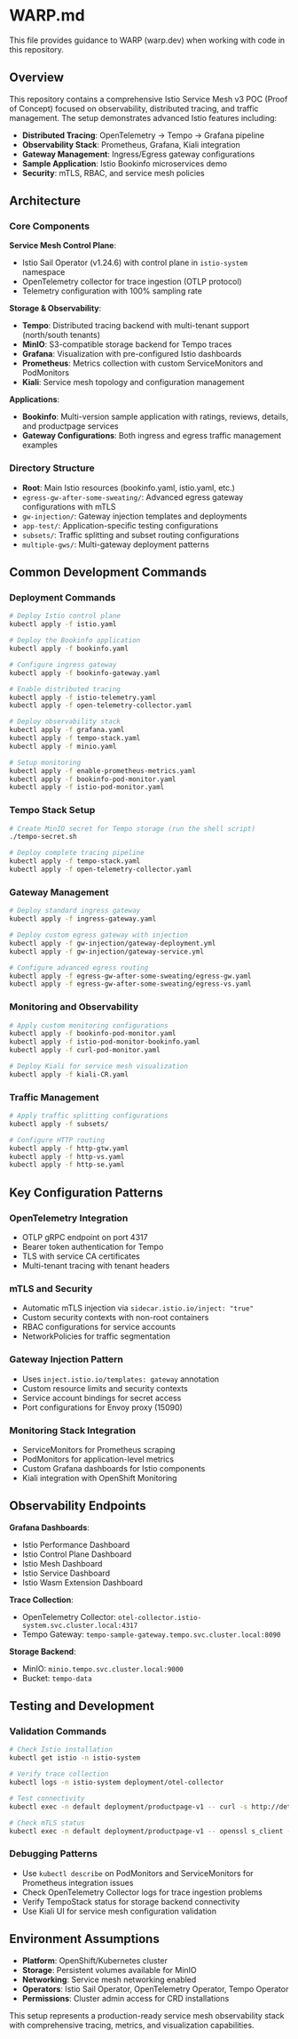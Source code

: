# WARP.md

This file provides guidance to WARP (warp.dev) when working with code in this repository.

## Overview

This repository contains a comprehensive Istio Service Mesh v3 POC (Proof of Concept) focused on observability, distributed tracing, and traffic management. The setup demonstrates advanced Istio features including:

- **Distributed Tracing**: OpenTelemetry → Tempo → Grafana pipeline
- **Observability Stack**: Prometheus, Grafana, Kiali integration
- **Gateway Management**: Ingress/Egress gateway configurations
- **Sample Application**: Istio Bookinfo microservices demo
- **Security**: mTLS, RBAC, and service mesh policies

## Architecture

### Core Components

**Service Mesh Control Plane**:
- Istio Sail Operator (v1.24.6) with control plane in `istio-system` namespace
- OpenTelemetry collector for trace ingestion (OTLP protocol)
- Telemetry configuration with 100% sampling rate

**Storage & Observability**:
- **Tempo**: Distributed tracing backend with multi-tenant support (north/south tenants)
- **MinIO**: S3-compatible storage backend for Tempo traces
- **Grafana**: Visualization with pre-configured Istio dashboards
- **Prometheus**: Metrics collection with custom ServiceMonitors and PodMonitors
- **Kiali**: Service mesh topology and configuration management

**Applications**:
- **Bookinfo**: Multi-version sample application with ratings, reviews, details, and productpage services
- **Gateway Configurations**: Both ingress and egress traffic management examples

### Directory Structure

- **Root**: Main Istio resources (bookinfo.yaml, istio.yaml, etc.)
- `egress-gw-after-some-sweating/`: Advanced egress gateway configurations with mTLS
- `gw-injection/`: Gateway injection templates and deployments
- `app-test/`: Application-specific testing configurations
- `subsets/`: Traffic splitting and subset routing configurations
- `multiple-gws/`: Multi-gateway deployment patterns

## Common Development Commands

### Deployment Commands

```bash
# Deploy Istio control plane
kubectl apply -f istio.yaml

# Deploy the Bookinfo application
kubectl apply -f bookinfo.yaml

# Configure ingress gateway
kubectl apply -f bookinfo-gateway.yaml

# Enable distributed tracing
kubectl apply -f istio-telemetry.yaml
kubectl apply -f open-telemetry-collector.yaml

# Deploy observability stack
kubectl apply -f grafana.yaml
kubectl apply -f tempo-stack.yaml
kubectl apply -f minio.yaml

# Setup monitoring
kubectl apply -f enable-prometheus-metrics.yaml
kubectl apply -f bookinfo-pod-monitor.yaml
kubectl apply -f istio-pod-monitor.yaml
```

### Tempo Stack Setup

```bash
# Create MinIO secret for Tempo storage (run the shell script)
./tempo-secret.sh

# Deploy complete tracing pipeline
kubectl apply -f tempo-stack.yaml
kubectl apply -f open-telemetry-collector.yaml
```

### Gateway Management

```bash
# Deploy standard ingress gateway
kubectl apply -f ingress-gateway.yaml

# Deploy custom egress gateway with injection
kubectl apply -f gw-injection/gateway-deployment.yml
kubectl apply -f gw-injection/gateway-service.yml

# Configure advanced egress routing
kubectl apply -f egress-gw-after-some-sweating/egress-gw.yaml
kubectl apply -f egress-gw-after-some-sweating/egress-vs.yaml
```

### Monitoring and Observability

```bash
# Apply custom monitoring configurations
kubectl apply -f bookinfo-pod-monitor.yaml
kubectl apply -f istio-pod-monitor-bookinfo.yaml
kubectl apply -f curl-pod-monitor.yaml

# Deploy Kiali for service mesh visualization
kubectl apply -f kiali-CR.yaml
```

### Traffic Management

```bash
# Apply traffic splitting configurations
kubectl apply -f subsets/

# Configure HTTP routing
kubectl apply -f http-gtw.yaml
kubectl apply -f http-vs.yaml
kubectl apply -f http-se.yaml
```

## Key Configuration Patterns

### OpenTelemetry Integration
- OTLP gRPC endpoint on port 4317
- Bearer token authentication for Tempo
- TLS with service CA certificates
- Multi-tenant tracing with tenant headers

### mTLS and Security
- Automatic mTLS injection via `sidecar.istio.io/inject: "true"`
- Custom security contexts with non-root containers
- RBAC configurations for service accounts
- NetworkPolicies for traffic segmentation

### Gateway Injection Pattern
- Uses `inject.istio.io/templates: gateway` annotation
- Custom resource limits and security contexts
- Service account bindings for secret access
- Port configurations for Envoy proxy (15090)

### Monitoring Stack Integration
- ServiceMonitors for Prometheus scraping
- PodMonitors for application-level metrics  
- Custom Grafana dashboards for Istio components
- Kiali integration with OpenShift Monitoring

## Observability Endpoints

**Grafana Dashboards**:
- Istio Performance Dashboard
- Istio Control Plane Dashboard  
- Istio Mesh Dashboard
- Istio Service Dashboard
- Istio Wasm Extension Dashboard

**Trace Collection**:
- OpenTelemetry Collector: `otel-collector.istio-system.svc.cluster.local:4317`
- Tempo Gateway: `tempo-sample-gateway.tempo.svc.cluster.local:8090`

**Storage Backend**:
- MinIO: `minio.tempo.svc.cluster.local:9000`
- Bucket: `tempo-data`

## Testing and Development

### Validation Commands
```bash
# Check Istio installation
kubectl get istio -n istio-system

# Verify trace collection
kubectl logs -n istio-system deployment/otel-collector

# Test connectivity
kubectl exec -n default deployment/productpage-v1 -- curl -s http://details:9080/details/0

# Check mTLS status
kubectl exec -n default deployment/productpage-v1 -- openssl s_client -connect details:9080
```

### Debugging Patterns
- Use `kubectl describe` on PodMonitors and ServiceMonitors for Prometheus integration issues
- Check OpenTelemetry Collector logs for trace ingestion problems
- Verify TempoStack status for storage backend connectivity
- Use Kiali UI for service mesh configuration validation

## Environment Assumptions

- **Platform**: OpenShift/Kubernetes cluster
- **Storage**: Persistent volumes available for MinIO
- **Networking**: Service mesh networking enabled
- **Operators**: Istio Sail Operator, OpenTelemetry Operator, Tempo Operator
- **Permissions**: Cluster admin access for CRD installations

This setup represents a production-ready service mesh observability stack with comprehensive tracing, metrics, and visualization capabilities.
